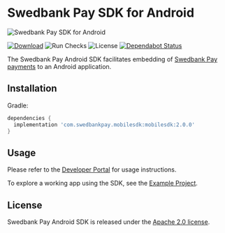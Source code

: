 # Swedbank Pay SDK for Android

![Swedbank Pay SDK for Android][opengraph-image]

[![Download][download-badge]][download-link]
![Run Checks][tests-badge]
![License][license-badge]
[![Dependabot Status][dependabot-badge]][dependabot-link]

The Swedbank Pay Android SDK facilitates embedding of [Swedbank Pay payments](https://developer.swedbankpay.com/) to an Android application.

## Installation

Gradle:
```gradle
dependencies {
  implementation 'com.swedbankpay.mobilesdk:mobilesdk:2.0.0'
}
```

## Usage

Please refer to the [Developer Portal](https://developer.swedbankpay.com/modules-sdks/mobile-sdk/) for usage instructions.

To explore a working app using the SDK, see the [Example Project](https://github.com/SwedbankPay/swedbank-pay-sdk-android-example-app).

## License

Swedbank Pay Android SDK is released under the [Apache 2.0 license](LICENSE).

[opengraph-image]: https://repository-images.githubusercontent.com/209749704/e2c62080-6d3d-11eb-807c-120df6645b06
[download-badge]: https://maven-badges.herokuapp.com/maven-central/com.swedbankpay.mobilesdk/mobilesdk/badge.svg
[download-link]: https://search.maven.org/artifact/com.swedbankpay.mobilesdk/mobilesdk
[tests-badge]: https://github.com/SwedbankPay/swedbank-pay-sdk-android/workflows/Run%20Checks/badge.svg
[license-badge]: https://img.shields.io/github/license/SwedbankPay/swedbank-pay-sdk-android
[dependabot-link]: https://dependabot.com
[dependabot-badge]: https://api.dependabot.com/badges/status?host=github&repo=SwedbankPay/swedbank-pay-sdk-android
